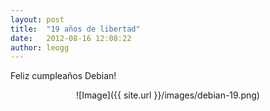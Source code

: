 ```yaml
---
layout: post
title:  "19 años de libertad"
date:   2012-08-16 12:08:22
author: leogg
---
```


Feliz cumpleaños Debian!

<p align="center" markdown="1">
![Image]({{ site.url }}/images/debian-19.png)
</p>
